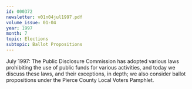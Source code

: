 ```yaml
---
id: 000372
newsletter: v01n04jul1997.pdf
volume_issue: 01-04
year: 1997
month: 7
topic: Elections
subtopic: Ballot Propositions
---
```


July 1997: The Public Disclosure Commission has adopted various laws prohibiting the use of public funds for various activities, and today we discuss these laws, and their exceptions, in depth; we also consider ballot propositions under the Pierce County Local Voters Pamphlet.